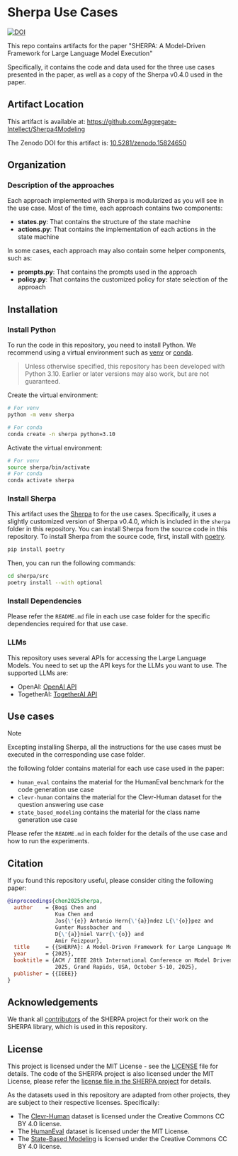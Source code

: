 # Sherpa Use Cases
[![DOI](https://zenodo.org/badge/815307724.svg)](https://doi.org/10.5281/zenodo.15824650)

This repo contains artifacts for the paper "SHERPA: A Model-Driven Framework for Large Language Model Execution"

Specifically, it contains the code and data used for the three use cases presented in the paper, as well as a copy of the Sherpa v0.4.0 used in the paper. 

## Artifact Location

This artifact is available at: https://github.com/Aggregate-Intellect/Sherpa4Modeling

The Zenodo DOI for this artifact is: [10.5281/zenodo.15824650](https://doi.org/10.5281/zenodo.15824650)

## Organization


### Description of the approaches
Each approach implemented with Sherpa is modularized as you will see in the use case. Most of the time, each approach contains two components:
* **states.py**: That contains the structure of the state machine
* **actions.py**: That contains the implementation of each actions in the state machine

In some cases, each approach may also contain some helper components, such as:
* **prompts.py**: That contains the prompts used in the approach
* **policy.py**: That contains the customized policy for state selection of the approach

## Installation

### Install Python
To run the code in this repository, you need to install Python. We recommend using a virtual environment such as [venv](https://docs.python.org/3/library/venv.html) or [conda](https://docs.conda.io/en/latest/).

> Unless otherwise specified, this repository has been developed with Python 3.10. Earlier or later versions may also work, but are not guaranteed.

Create the virtual environment:
```bash
# For venv
python -m venv sherpa

# For conda
conda create -n sherpa python=3.10
```

Activate the virtual environment:
```bash
# For venv
source sherpa/bin/activate
# For conda
conda activate sherpa
```

### Install Sherpa
This artifact uses the [Sherpa](https://github.com/Aggregate-Intellect/sherpa) to for the use cases. Specifically, it uses a slightly customized version of Sherpa v0.4.0, which is included in the `sherpa` folder in this repository. You can install Sherpa from the source code in this repository.
To install Sherpa from the source code, first, install with [poetry](https://python-poetry.org/).
```bash
pip install poetry
```

Then, you can run the following commands:
```bash
cd sherpa/src
poetry install --with optional
```

### Install Dependencies
Please refer the `README.md` file in each use case folder for the specific dependencies required for that use case.

### LLMs
This repository uses several APIs for accessing the Large Language Models. You need to set up the API keys for the LLMs you want to use. The supported LLMs are:
- OpenAI: [OpenAI API](https://openai.com/api/)
- TogetherAI: [TogetherAI API](https://www.together.ai/)

## Use cases
> [!NOTE]
> Excepting installing Sherpa, all the instructions for the use cases must be executed in the corresponding use case folder.

the following folder contains material for each use case used in the paper:
* `human_eval` contains the material for the HumanEval benchmark for the code generation use case
* `clevr-human` contains the material for the Clevr-Human dataset for the question answering use case
* `state_based_modeling` contains the material for the class name generation use case

Please refer the `README.md` in each folder for the details of the use case and how to run the experiments.


## Citation
If you found this repository useful, please consider citing the following paper:
```bibtex
@inproceedings{chen2025sherpa,
  author    = {Boqi Chen and
               Kua Chen and
               Jos{\'{e}} Antonio Hern{\'{a}}ndez L{\'{o}}pez and
               Gunter Mussbacher and 
               D{\'{a}}niel Varr{\'{o}} and
               Amir Feizpour},
  title     = {{SHERPA}: A Model-Driven Framework for Large Language Model Execution},
  year      = {2025},
  booktitle = {ACM / IEEE 28th International Conference on Model Driven Engineering Languages and Systems (MODELS),
               2025, Grand Rapids, USA, October 5-10, 2025},
  publisher = {{IEEE}}
}
```

## Acknowledgements
We thank all [contributors](https://github.com/Aggregate-Intellect/sherpa/graphs/contributors) of the SHERPA project for their work on the SHERPA library, which is used in this repository. 

## License
This project is licensed under the MIT License - see the [LICENSE](LICENSE) file for details. The code of the SHERPA project is also licensed under the MIT License, please refer the [license file in the SHERPA project](https://github.com/Aggregate-Intellect/sherpa/blob/main/LICENSE.md) for details.

As the datasets used in this repository are adapted from other projects,  they are subject to their respective licenses. Specifically:
* The [Clevr-Human](https://cs.stanford.edu/people/jcjohns/iep/) dataset is licensed under the Creative Commons CC BY 4.0 license.
* The [HumanEval](https://huggingface.co/datasets/openai/openai_humaneval) dataset is licensed under the MIT License.
* The [State-Based Modeling](https://zenodo.org/records/8118642) is licensed under the Creative Commons CC BY 4.0 license.